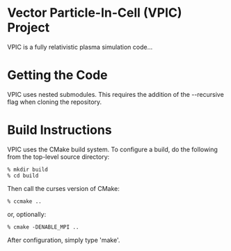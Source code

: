 # Vector Particle-In-Cell (VPIC) Project

VPIC is a fully relativistic plasma simulation code...

# Getting the Code

VPIC uses nested submodules.  This requires the addition of the --recursive
flag when cloning the repository.

# Build Instructions

VPIC uses the CMake build system.  To configure a build, do the following from
the top-level source directory:
  
```
% mkdir build
% cd build
```

Then call the curses version of CMake:

```
% ccmake ..
```

or, optionally:

```
% cmake -DENABLE_MPI ..
```

After configuration, simply type 'make'.
